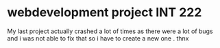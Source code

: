 # webdevelopment project INT 222
My last project actually crashed a lot of times as there were a lot of bugs and i was not able to fix that so i have to create a new one .
thnx
